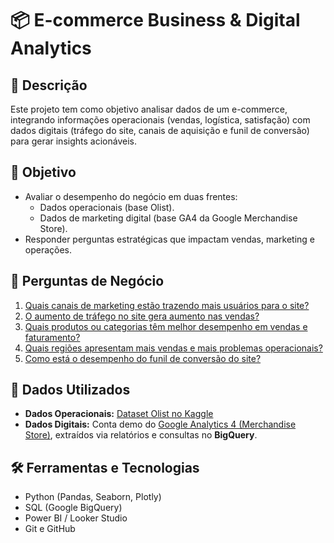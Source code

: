 # 📦 E-commerce Business & Digital Analytics

## 🚀 Descrição
Este projeto tem como objetivo analisar dados de um e-commerce, integrando informações operacionais (vendas, logística, satisfação) com dados digitais (tráfego do site, canais de aquisição e funil de conversão) para gerar insights acionáveis.

## 🎯 Objetivo
- Avaliar o desempenho do negócio em duas frentes:
  - Dados operacionais (base Olist).
  - Dados de marketing digital (base GA4 da Google Merchandise Store).
- Responder perguntas estratégicas que impactam vendas, marketing e operações.

## 🧠 Perguntas de Negócio

1. [Quais canais de marketing estão trazendo mais usuários para o site?](./resposta1.md#pergunta-1)
2. [O aumento de tráfego no site gera aumento nas vendas?](./resposta2.md#pergunta-2)
3. [Quais produtos ou categorias têm melhor desempenho em vendas e faturamento?](./resposta3.md#pergunta-3)
4. [Quais regiões apresentam mais vendas e mais problemas operacionais?](./resposta4.md#pergunta-4)
5. [Como está o desempenho do funil de conversão do site?](./resposta5.md#pergunta-5)


## 🔗 Dados Utilizados
- **Dados Operacionais:** [Dataset Olist no Kaggle](https://www.kaggle.com/datasets/olistbr/brazilian-ecommerce)
- **Dados Digitais:** Conta demo do [Google Analytics 4 (Merchandise Store)](https://support.google.com/analytics/answer/6367342?hl=pt-BR), extraídos via relatórios e consultas no **BigQuery**.

## 🛠️ Ferramentas e Tecnologias
- Python (Pandas, Seaborn, Plotly)
- SQL (Google BigQuery)
- Power BI / Looker Studio
- Git e GitHub


